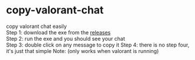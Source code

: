 # copy-valorant-chat
copy valorant chat easily <br/>
Step 1: download the exe from the [releases](releases.com)<br/>
Step 2: run the exe and you should see your chat<br/>
Step 3: double click on any message to copy it
Step 4: there is no step four, it's just that simple
Note: (only works when valorant is running)<br/>

